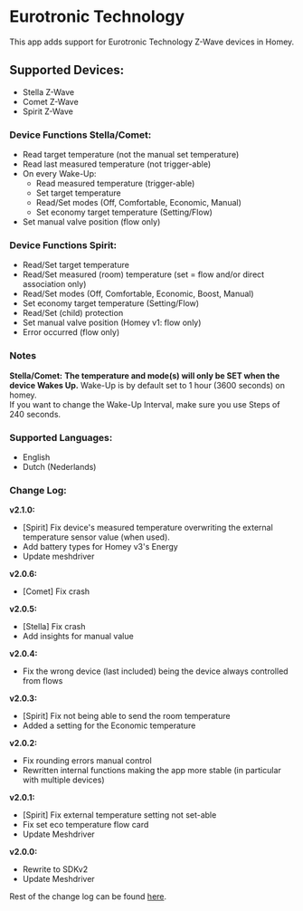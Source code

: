 # Eurotronic Technology
This app adds support for Eurotronic Technology Z-Wave devices in Homey.

## Supported Devices:
+ Stella Z-Wave
+ Comet Z-Wave
+ Spirit Z-Wave

### Device Functions Stella/Comet:
+ Read target temperature (not the manual set temperature)
+ Read last measured temperature (not trigger-able)
+ On every Wake-Up:
  - Read measured temperature (trigger-able)
  - Set target temperature
  - Read/Set modes (Off, Comfortable, Economic, Manual)
  - Set economy target temperature (Setting/Flow)
+ Set manual valve position (flow only)

### Device Functions Spirit:
+ Read/Set target temperature
+ Read/Set measured (room) temperature (set = flow and/or direct association only)
+ Read/Set modes (Off, Comfortable, Economic, Boost, Manual)
+ Set economy target temperature (Setting/Flow)
+ Read/Set (child) protection
+ Set manual valve position (Homey v1: flow only)
+ Error occurred (flow only)

### Notes
**Stella/Comet:**
**The temperature and mode(s) will only be SET when the device Wakes Up.**
Wake-Up is by default set to 1 hour (3600 seconds) on homey.  
If you want to change the Wake-Up Interval, make sure you use Steps of 240 seconds.

### Supported Languages:
* English
* Dutch (Nederlands)

### Change Log:
**v2.1.0:**
- [Spirit] Fix device's measured temperature overwriting the external temperature sensor value (when used).
- Add battery types for Homey v3's Energy
- Update meshdriver

**v2.0.6:**
- [Comet] Fix crash

**v2.0.5:**
- [Stella] Fix crash
- Add insights for manual value

**v2.0.4:**
- Fix the wrong device (last included) being the device always controlled from flows

**v2.0.3:**
- [Spirit] Fix not being able to send the room temperature
- Added a setting for the Economic temperature

**v2.0.2:**
- Fix rounding errors manual control
- Rewritten internal functions making the app more stable (in particular with multiple devices)

**v2.0.1:**
- [Spirit] Fix external temperature setting not set-able
- Fix set eco temperature flow card
- Update Meshdriver

**v2.0.0:**
- Rewrite to SDKv2
- Update Meshdriver

Rest of the change log can be found [here](https://github.com/caseda/org.eurotronic/blob/master/README.md).
